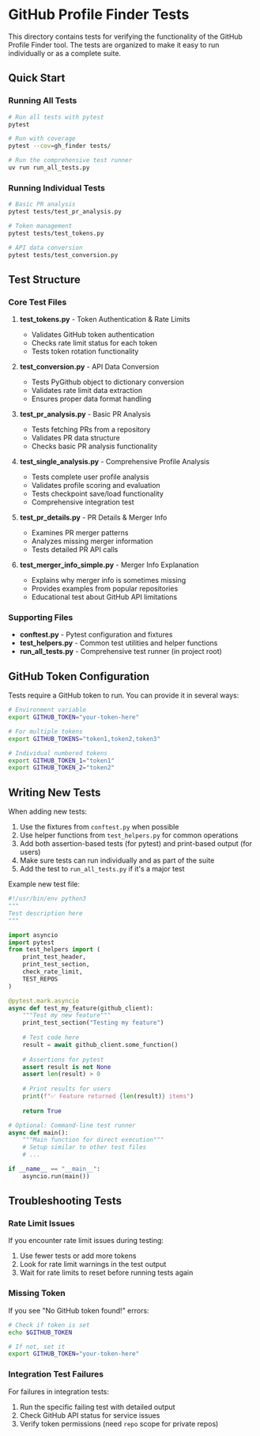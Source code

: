 # GitHub Profile Finder Tests

This directory contains tests for verifying the functionality of the GitHub Profile Finder tool. The tests are organized to make it easy to run individually or as a complete suite.

## Quick Start

### Running All Tests

```bash
# Run all tests with pytest
pytest

# Run with coverage
pytest --cov=gh_finder tests/

# Run the comprehensive test runner
uv run run_all_tests.py
```

### Running Individual Tests

```bash
# Basic PR analysis
pytest tests/test_pr_analysis.py

# Token management
pytest tests/test_tokens.py

# API data conversion
pytest tests/test_conversion.py
```

## Test Structure

### Core Test Files

1. **test_tokens.py** - Token Authentication & Rate Limits
   - Validates GitHub token authentication
   - Checks rate limit status for each token
   - Tests token rotation functionality

2. **test_conversion.py** - API Data Conversion
   - Tests PyGithub object to dictionary conversion
   - Validates rate limit data extraction
   - Ensures proper data format handling

3. **test_pr_analysis.py** - Basic PR Analysis
   - Tests fetching PRs from a repository
   - Validates PR data structure
   - Checks basic PR analysis functionality

4. **test_single_analysis.py** - Comprehensive Profile Analysis
   - Tests complete user profile analysis
   - Validates profile scoring and evaluation
   - Tests checkpoint save/load functionality
   - Comprehensive integration test

5. **test_pr_details.py** - PR Details & Merger Info
   - Examines PR merger patterns
   - Analyzes missing merger information
   - Tests detailed PR API calls

6. **test_merger_info_simple.py** - Merger Info Explanation
   - Explains why merger info is sometimes missing
   - Provides examples from popular repositories
   - Educational test about GitHub API limitations

### Supporting Files

- **conftest.py** - Pytest configuration and fixtures
- **test_helpers.py** - Common test utilities and helper functions
- **run_all_tests.py** - Comprehensive test runner (in project root)

## GitHub Token Configuration

Tests require a GitHub token to run. You can provide it in several ways:

```bash
# Environment variable
export GITHUB_TOKEN="your-token-here"

# For multiple tokens
export GITHUB_TOKENS="token1,token2,token3"

# Individual numbered tokens
export GITHUB_TOKEN_1="token1"
export GITHUB_TOKEN_2="token2"
```

## Writing New Tests

When adding new tests:

1. Use the fixtures from `conftest.py` when possible
2. Use helper functions from `test_helpers.py` for common operations
3. Add both assertion-based tests (for pytest) and print-based output (for users)
4. Make sure tests can run individually and as part of the suite
5. Add the test to `run_all_tests.py` if it's a major test

Example new test file:

```python
#!/usr/bin/env python3
"""
Test description here
"""

import asyncio
import pytest
from test_helpers import (
    print_test_header, 
    print_test_section, 
    check_rate_limit,
    TEST_REPOS
)

@pytest.mark.asyncio
async def test_my_feature(github_client):
    """Test my new feature"""
    print_test_section("Testing my feature")
    
    # Test code here
    result = await github_client.some_function()
    
    # Assertions for pytest
    assert result is not None
    assert len(result) > 0
    
    # Print results for users
    print(f"✅ Feature returned {len(result)} items")
    
    return True

# Optional: Command-line test runner
async def main():
    """Main function for direct execution"""
    # Setup similar to other test files
    # ...

if __name__ == "__main__":
    asyncio.run(main())
```

## Troubleshooting Tests

### Rate Limit Issues

If you encounter rate limit issues during testing:

1. Use fewer tests or add more tokens
2. Look for rate limit warnings in the test output
3. Wait for rate limits to reset before running tests again

### Missing Token

If you see "No GitHub token found!" errors:

```bash
# Check if token is set
echo $GITHUB_TOKEN

# If not, set it
export GITHUB_TOKEN="your-token-here"
```

### Integration Test Failures

For failures in integration tests:

1. Run the specific failing test with detailed output
2. Check GitHub API status for service issues
3. Verify token permissions (need `repo` scope for private repos)
